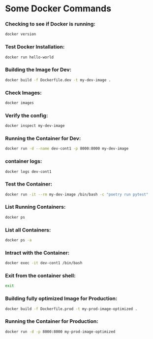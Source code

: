 # Some Docker Commands

### Checking to see if Docker is running:

```bash
docker version
```

### Test Docker Installation:

```bash
docker run hello-world
```

### Building the Image for Dev:

```bash
docker build -f Dockerfile.dev -t my-dev-image .
```

### Check Images:

```bash
docker images
```
### Verify the config:

```bash
docker inspect my-dev-image
```

###  Running the Container for Dev:

```bash
docker run -d --name dev-cont1 -p 8000:8000 my-dev-image
```

### container logs:

```bash
docker logs dev-cont1
```

### Test the Container:

```bash
docker run -it --rm my-dev-image /bin/bash -c "poetry run pytest"
```

### List Running Containers:

```bash
docker ps
```

### List all Containers:

```bash
docker ps -a
```

### Intract with the Container:

```bash
docker exec -it dev-cont1 /bin/bash
```

### Exit from the container shell:

```bash
exit
```

### Building fully optimized Image for Production:

```bash
docker build -f Dockerfile.prod -t my-prod-image-optimized .
```

### Running the Container for Production:

```bash
docker run -d -p 8000:8000 my-prod-image-optimized
```